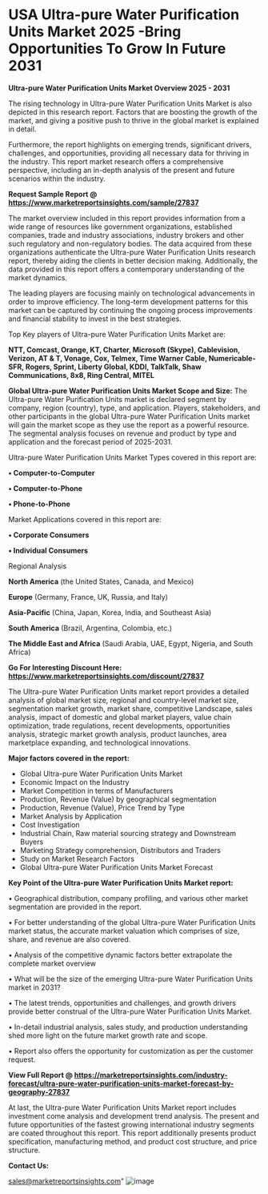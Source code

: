 # USA Ultra-pure Water Purification Units Market 2025 -Bring Opportunities To Grow In Future 2031

<Strong> Ultra-pure Water Purification Units Market Overview 2025 - 2031</strong>

The rising technology in Ultra-pure Water Purification Units Market is also depicted in this research report. Factors that are boosting the growth of the market, and giving a positive push to thrive in the global market is explained in detail.

Furthermore, the report highlights on emerging trends, significant drivers, challenges, and opportunities, providing all necessary data for thriving in the industry. This report market research offers a comprehensive perspective, including an in-depth analysis of the present and future scenarios within the industry.

<strong>Request Sample Report @ <a href=https://www.marketreportsinsights.com/sample/27837>https://www.marketreportsinsights.com/sample/27837</a></strong>

The market overview included in this report provides information from a wide range of resources like government organizations, established companies, trade and industry associations, industry brokers and other such regulatory and non-regulatory bodies. The data acquired from these organizations authenticate the Ultra-pure Water Purification Units research report, thereby aiding the clients in better decision making. Additionally, the data provided in this report offers a contemporary understanding of the market dynamics.

The leading players are focusing mainly on technological advancements in order to improve efficiency. The long-term development patterns for this market can be captured by continuing the ongoing process improvements and financial stability to invest in the best strategies.

Top Key players of Ultra-pure Water Purification Units Market are:

<strong>NTT, Comcast, Orange, KT, Charter, Microsoft (Skype), Cablevision, Verizon, AT & T, Vonage, Cox, Telmex, Time Warner Cable, Numericable-SFR, Rogers, Sprint, Liberty Global, KDDI, TalkTalk, Shaw Communications, 8x8, Ring Central, MITEL</strong>

<strong><b>Global Ultra-pure Water Purification Units Market Scope and Size:</b></strong>
The Ultra-pure Water Purification Units market is declared segment by company, region (country), type, and application. Players, stakeholders, and other participants in the global Ultra-pure Water Purification Units market will gain the market scope as they use the report as a powerful resource. The segmental analysis focuses on revenue and product by type and application and the forecast period of 2025-2031.

Ultra-pure Water Purification Units Market Types covered in this report are:

<strong>• Computer-to-Computer

• Computer-to-Phone

• Phone-to-Phone</strong>

Market Applications covered in this report are:

<strong>• Corporate Consumers

• Individual Consumers</strong> 

Regional Analysis

<strong>North America</strong> (the United States, Canada, and Mexico)

<strong>Europe</strong> (Germany, France, UK, Russia, and Italy)

<strong>Asia-Pacific</strong> (China, Japan, Korea, India, and Southeast Asia)

<strong>South America</strong> (Brazil, Argentina, Colombia, etc.)

<strong>The Middle East and Africa</strong> (Saudi Arabia, UAE, Egypt, Nigeria, and South Africa)

<strong>Go For Interesting Discount Here: <a href=https://www.marketreportsinsights.com/discount/27837>https://www.marketreportsinsights.com/discount/27837</a></strong>

The Ultra-pure Water Purification Units market report provides a detailed analysis of global market size, regional and country-level market size, segmentation market growth, market share, competitive Landscape, sales analysis, impact of domestic and global market players, value chain optimization, trade regulations, recent developments, opportunities analysis, strategic market growth analysis, product launches, area marketplace expanding, and technological innovations.

<strong><b>Major factors covered in the report:</b></strong>
<ul>
  <li>Global Ultra-pure Water Purification Units Market </li>
  <li>Economic Impact on the Industry</li>
  <li>Market Competition in terms of Manufacturers</li>
  <li>Production, Revenue (Value) by geographical segmentation</li>
  <li>Production, Revenue (Value), Price Trend by Type</li>
  <li>Market Analysis by Application</li>
  <li>Cost Investigation</li>
  <li>Industrial Chain, Raw material sourcing strategy and Downstream Buyers</li>
  <li>Marketing Strategy comprehension, Distributors and Traders</li>
  <li>Study on Market Research Factors</li>
  <li>Global Ultra-pure Water Purification Units Market Forecast</li>
</ul>

<strong><b>Key Point of the Ultra-pure Water Purification Units Market report:</b></strong>

• Geographical distribution, company profiling, and various other market segmentation are provided in the report.

• For better understanding of the global Ultra-pure Water Purification Units market status, the accurate market valuation which comprises of size, share, and revenue are also covered.

• Analysis of the competitive dynamic factors better extrapolate the complete market overview

• What will be the size of the emerging Ultra-pure Water Purification Units market in 2031?

• The latest trends, opportunities and challenges, and growth drivers provide better construal of the Ultra-pure Water Purification Units Market.

• In-detail industrial analysis, sales study, and production understanding shed more light on the future market growth rate and scope.

• Report also offers the opportunity for customization as per the customer request.

<strong><b>View Full Report @ <a href=https://marketreportsinsights.com/industry-forecast/ultra-pure-water-purification-units-market-forecast-by-geography-27837>https://marketreportsinsights.com/industry-forecast/ultra-pure-water-purification-units-market-forecast-by-geography-27837</a></b></strong>


At last, the Ultra-pure Water Purification Units Market report includes investment come analysis and development trend analysis. The present and future opportunities of the fastest growing international industry segments are coated throughout this report. This report additionally presents product specification, manufacturing method, and product cost structure, and price structure.

<strong>Contact Us:</strong>

sales@marketreportsinsights.com"
![image](https://github.com/user-attachments/assets/d419dbce-de1f-4aca-adf0-5d4293fd1798)
